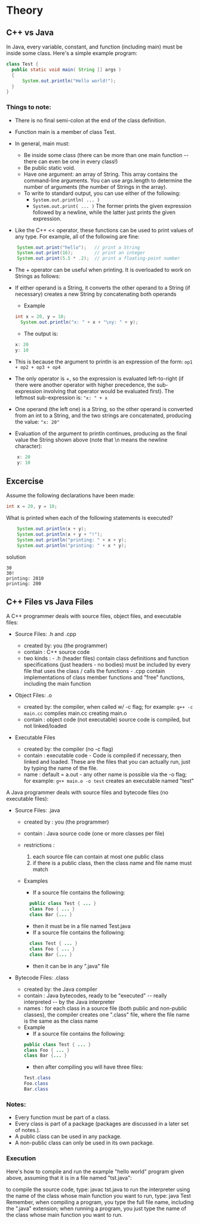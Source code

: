 # Theory

## C++ vs Java

In Java, every variable, constant, and function (including main) must be inside some class. Here's a simple example program:

```java
class Test {
  public static void main( String [] args )
  {
      System.out.println("Hello world!");
  }
}
```

### Things to note:
- There is no final semi-colon at the end of the class definition.
- Function main is a member of class Test.
- In general, main must:
  - Be inside some class (there can be more than one main function -- there can even be one in every class!)
  - Be public static void.
  - Have one argument: an array of String. This array contains the command-line arguments. You can use args.length to determine the number of arguments (the number of Strings in the array).
  - To write to standard output, you can use either of the following:
	  - `System.out.println( ... )`
	  - `System.out.print( ... )`
    The former prints the given expression followed by a newline, while the latter just prints the given expression.
    
- Like the C++ << operator, these functions can be used to print values of any type. For example, all of the following are fine:
```java
	System.out.print("hello");   // print a String
	System.out.print(16);        // print an integer
	System.out.print(5.5 * .2);  // print a floating-point number
```       
- The + operator can be useful when printing. It is overloaded to work on Strings as follows:

- If either operand is a String, it converts the other operand to a String (if necessary) creates a new String by concatenating both operands
  - Example
  ```java
  int x = 20, y = 10;
	System.out.println("x: " + x + "\ny: " + y);
  ```
  - The output is:
  ```java
  x: 20
  y: 10
  ```
       
- This is because the argument to println is an expression of the form:
`op1 + op2 + op3 + op4`
- The only operator is +, so the expression is evaluated left-to-right (if there were another operator with higher precedence, the sub-expression involving that operator would be evaluated first). The leftmost sub-expression is: `"x: " + x`
- One operand (the left one) is a String, so the other operand is converted from an int to a String, and the two strings are concatenated, producing the value: `"x: 20"`
- Evaluation of the argument to println continues, producing as the final value the String shown above (note that \n means the newline character):
```java
	x: 20
 	y: 10
```       

## Excercise
Assume the following declarations have been made:
```java
int x = 20, y = 10;
```
What is printed when each of the following statements is executed?
```java
    System.out.println(x + y);
    System.out.println(x + y + "!");
    System.out.println("printing: " + x + y);
    System.out.println("printing: " + x * y);
```
solution
```
30
30!
printing: 2010
printing: 200
```
## C++ Files vs Java Files

A C++ programmer deals with source files, object files, and executable files:

- Source Files: .h and .cpp

  - created by:  you (the programmer)
  - contain   :  C++ source code
  - two kinds :
        - .h (header files) contain class definitions and function specifications (just headers - no bodies) must be included by every file that uses the class / calls the functions
        - .cpp contain implementations of class member functions and "free" functions, including the main function
	
- Object Files: .o

  - created by:  the compiler, when called w/ -c flag; for example: `g++ -c main.cc` compiles main.cc creating main.o
  - contain   :  object code (not executable)
               source code is compiled, but not linked/loaded
  
- Executable Files

  - created by:  the compiler (no -c flag)
  - contain   :  executable code
	 	      - Code is compiled if necessary, then linked and loaded. These are the files that you can actually run, just by typing the name of the file.
  - name      :  default = a.out
          - any other name is possible via the -o flag; for example: `g++ main.o -o test` creates an executable named "test"
  
A Java programmer deals with source files and bytecode files (no executable files):

- Source Files: .java

  - created by   :  you (the programmer)
  - contain      :  Java source code (one or more classes per file)
  - restrictions :
     1. each source file can contain at most one public class
     2. if there is a public class, then the class name and file name must match
     
  - Examples
    - If a source file contains the following:
    ```java
      public class Test { ... }
      class Foo { ... }
      class Bar {... }
    ```
    - then it must be in a file named Test.java
    - If a source file contains the following:
    ```java
      class Test { ... }
      class Foo { ... }
      class Bar {... }
    ```
    - then it can be in any ".java" file
	


- Bytecode Files: .class

  - created by:  the Java compiler
  - contain   :  Java bytecodes, ready to be "executed" -- really interpreted -- by the Java interpreter
  - names     :  for each class in a source file (both public and non-public classes), the compiler creates one ".class" file, where the file name is the same as the class name
  - Example
     - If a source file contains the following:
     ```java
     public class Test { ... }
     class Foo { ... }
     class Bar {... }
     ```
     - then after compiling you will have three files:
     ```java
     Test.class
     Foo.class
     Bar.class
     ```
  
### Notes:
- Every function must be part of a class.
- Every class is part of a package (packages are discussed in a later set of notes.).
- A public class can be used in any package.
- A non-public class can only be used in its own package.

### Execution
  
Here's how to compile and run the example "hello world" program given above, assuming that it is in a file named "tst.java":

to compile the source code, type: javac tst.java
to run the interpreter using the name of the class whose main function you want to run, type: java Test
Remember, when compiling a program, you type the full file name, including the ".java" extension; when running a program, you just type the name of the class whose main function you want to run.

